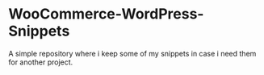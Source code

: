 # WooCommerce-WordPress-Snippets
A simple repository where i keep some of my snippets in case i need them for another project.
